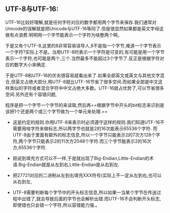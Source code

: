 ## UTF-8与UTF-16: 
UTF-16比较好理解,就是任何字符对应的数字都用两个字节来保存.我们通常对Unicode的误解就是把Unicode与UTF-16等同了.但是很显然如果都是英文字母这做有点浪费.明明用一个字节能表示一个字符为啥整两个啊。

于是又有个UTF-8,这里的8非常容易误导人,8不是指一个字节,难道一个字节表示一个字符?实际上不是。当用UTF-8时表示一个字符是可变的,有可能是用一个字节表示一个字符,也可能是两个,三个.当然最多不能超过3个字节了.反正是根据字符对应的数字大小来确定.

于是UTF-8和UTF-16的优劣很容易就看出来了.如果全部英文或英文与其他文字混合,但英文占绝大部分,用UTF-8就比UTF-16节省了很多空间.而如果全部是中文这样类似的字符或者混合字符中中文占绝大多数。UTF-16就占优势了,可以节省很多空间.另外还有个容错问题,


程序是把一个字节一个字节的来读取,然后再==根据字节中开头的bit标志来识别是该把1个还是两个或三个字节做为一个单元来处理.==

- 这是约定的规则.你用UTF-8来表示时必须遵守这样的规则.我们知道UTF-16不需要用啥字符来做标志,所以两字节也就是2的16次能表示65536个字符. 而UTF-8由于里面有额外的标志信息,所以一个字节只能表示2的7次方128个字符,两个字节只能表示2的11次方2048个字符.而三个字节能表示2的16次方,65536个字符. 

- 刚说到填充方式可以不一样,于是就出现了Big-Endian,Little-Endian的术语.Big-Endian就是从左到右,Little-Endian是从右到左. 

- 把27721对应的二进制从左到右填充XXX符号(实际上不一定从左到右,也可以从右到左, 

- UTF-8需要判断每个字节中的开头标志信息,所以如果一当某个字节在传送过程中出错了,就会导致后面的字节也会解析出错.而UTF-16不会判断开头标志,即使错也只会错一个字符,所以容错能力强.。
